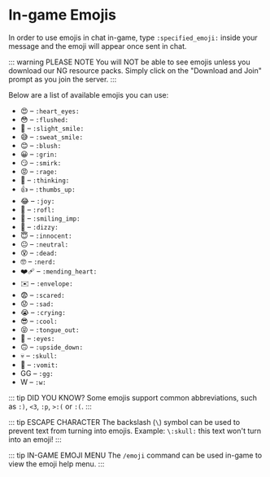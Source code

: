 # In-game Emojis

In order to use emojis in chat in-game, type `:specified_emoji:` inside your message and the emoji will appear once sent in chat.

::: warning PLEASE NOTE
You will NOT be able to see emojis unless you download our NG resource packs. Simply click on the "Download and Join" prompt as you join the server.
:::

Below are a list of available emojis you can use:

* 😍 – `:heart_eyes:`
* 😳 – `:flushed:`
* 🙂 – `:slight_smile:`
* 😅 – `:sweat_smile:`
* 😊 – `:blush:`
* 😀 – `:grin:`
* 😏 – `:smirk:`
* 😡 – `:rage:`
* 🤔 – `:thinking:`
* 👍 – `:thumbs_up:`
* 😂 – `:joy:`
* 🤣 – `:rofl:`
* 👿 – `:smiling_imp:`
* 🥴 – `:dizzy:`
* 😇 – `:innocent:`
* 😐 – `:neutral:`
* 😵 – `:dead:`
* 🤓 – `:nerd:`
* ❤️‍🩹 – `:mending_heart:`
* ✉️ – `:envelope:`
* 😨 – `:scared:`
* 😟 – `:sad:`
* 😭 – `:crying:`
* 😎 – `:cool:`
* 😝 – `:tongue_out:`
* 👀 – `:eyes:`
* 🙃 – `:upside_down:`
* 💀 – `:skull:`
* 🤮 – `:vomit:`
* GG – `:gg:`
* W – `:w:`

::: tip DID YOU KNOW?
Some emojis support common abbreviations, such as `:)`, `<3`, `:p`, `>:(` or `:(`.
:::

::: tip ESCAPE CHARACTER
The backslash (`\`) symbol can be used to prevent text from turning into emojis.
Example: `\:skull:` this text won't turn into an emoji!
:::

::: tip IN-GAME EMOJI MENU
The `/emoji` command can be used in-game to view the emoji help menu.
:::
